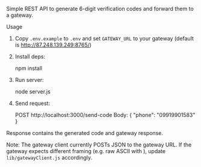 Simple REST API to generate 6-digit verification codes and forward them to a gateway.

Usage
1. Copy `.env.example` to `.env` and set `GATEWAY_URL` to your gateway (default is http://87.248.139.249:8765/)
2. Install deps:

   npm install

3. Run server:

   node server.js

4. Send request:

   POST http://localhost:3000/send-code
   Body: { "phone": "09919901583" }

Response contains the generated code and gateway response.

Note: The gateway client currently POSTs JSON to the gateway URL. If the gateway expects different framing (e.g. raw ASCII with <EOF>), update `lib/gatewayClient.js` accordingly.

